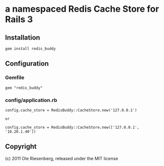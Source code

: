 # a namespaced Redis Cache Store for Rails 3

## Installation

    gem install redis_buddy


## Configuration

### Gemfile

    gem "redis_buddy"

### config/application.rb

    config.cache_store = RedisBuddy::CacheStore.new('127.0.0.1')

    or

    config.cache_store = RedisBuddy::CacheStore.new(['127.0.0.1', '10.20.1.40'])


## Copyright

(c) 2011 Ole Riesenberg, released under the MIT license
